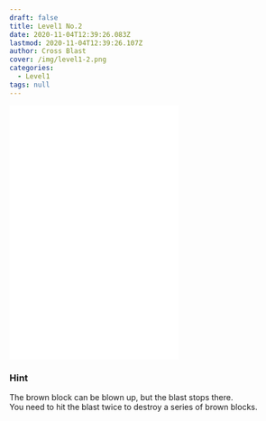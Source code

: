 ```yaml
---
draft: false
title: Level1 No.2
date: 2020-11-04T12:39:26.083Z
lastmod: 2020-11-04T12:39:26.107Z
author: Cross Blast
cover: /img/level1-2.png
categories:
  - Level1
tags: null
---
```

<p><iframe style="height: 450px;" src="//fervent-lumiere-0e0ee3.netlify.app/#/blast/level1-2/en" frameborder="0" scrolling="no" allowfullscreen=""></iframe></p>

### Hint

The brown block can be blown up, but the blast stops there. \
You need to hit the blast twice to destroy a series of brown blocks.